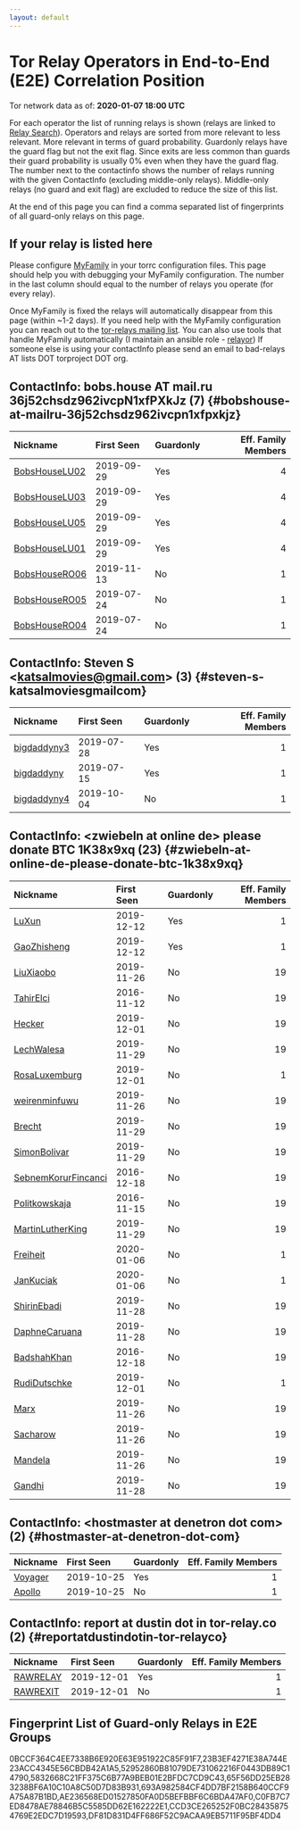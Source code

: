 ```yaml
---
layout: default
---
```



# Tor Relay Operators in End-to-End (E2E) Correlation Position

Tor network data as of: **2020-01-07 18:00 UTC**

For each operator the list of running relays is shown (relays are linked to [Relay Search](https://metrics.torproject.org/rs.html)).
Operators and relays are sorted from more relevant to less relevant. More relevant in terms of guard probability.
Guardonly relays have the guard flag but not the exit flag.
Since exits are less common than guards their guard probability is usually 0% even when they have the guard flag.
The number next to the contactinfo shows the number of relays running with the given ContactInfo (excluding middle-only relays).
Middle-only relays (no guard and exit flag) are excluded to reduce the size of this list.

At the end of this page you can find a comma separated list of fingerprints of all guard-only relays on this page.

## If your relay is listed here
Please configure [MyFamily](https://www.torproject.org/docs/tor-manual.html.en#MyFamily) in your torrc configuration files.
This page should help you with debugging your MyFamily configuration. The number in the last column should equal to the number of
relays you operate (for every relay).

Once MyFamily is fixed the relays will automatically disappear from this page (within ~1-2 days).
If you need help with the MyFamily configuration you can reach out to the
[tor-relays mailing list](https://lists.torproject.org/cgi-bin/mailman/listinfo/tor-relays).
You can also use tools that handle MyFamily automatically (I maintain an ansible role - 
[relayor](https://medium.com/@nusenu/deploying-tor-relays-with-ansible-6612593fa34d))
If someone else is using your contactInfo please send an email to bad-relays AT lists DOT torproject DOT org.


## ContactInfo: bobs.house AT mail.ru 36j52chsdz962ivcpN1xfPXkJz (7) {#bobshouse-at-mailru-36j52chsdz962ivcpn1xfpxkjz}

| Nickname                                                                                                 | First Seen   | Guardonly   |   Eff. Family Members |
|:---------------------------------------------------------------------------------------------------------|:-------------|:------------|----------------------:|
| [BobsHouseLU02](https://metrics.torproject.org/rs.html#details/5832668C21FF375C6B77A9BEB01E2BFDC7CD9C43) | 2019-09-29   | Yes         |                     4 |
| [BobsHouseLU03](https://metrics.torproject.org/rs.html#details/C0FB7C7ED8478AE78846B5C5585DD62E162222E1) | 2019-09-29   | Yes         |                     4 |
| [BobsHouseLU05](https://metrics.torproject.org/rs.html#details/65F56DD25EB283238BF6A10C10A8C50D7D83B931) | 2019-09-29   | Yes         |                     4 |
| [BobsHouseLU01](https://metrics.torproject.org/rs.html#details/52952860B81079DE731062216F0443DB89C14790) | 2019-09-29   | Yes         |                     4 |
| [BobsHouseRO06](https://metrics.torproject.org/rs.html#details/1F226CD8277DA2C28D15364E88D596F9FCCED98B) | 2019-11-13   | No          |                     1 |
| [BobsHouseRO05](https://metrics.torproject.org/rs.html#details/8574D4F76F44EBD2A274DA94732BD5791C08675B) | 2019-07-24   | No          |                     1 |
| [BobsHouseRO04](https://metrics.torproject.org/rs.html#details/B1BF289B965760D17B3508E3E48FF5DC8154FB70) | 2019-07-24   | No          |                     1 |

## ContactInfo: Steven S &lt;katsalmovies@gmail.com&gt; (3) {#steven-s-katsalmoviesgmailcom}

| Nickname                                                                                               | First Seen   | Guardonly   |   Eff. Family Members |
|:-------------------------------------------------------------------------------------------------------|:-------------|:------------|----------------------:|
| [bigdaddyny3](https://metrics.torproject.org/rs.html#details/AE236568ED01527850FA0D5BEFBBF6C6BDA47AF0) | 2019-07-28   | Yes         |                     1 |
| [bigdaddyny](https://metrics.torproject.org/rs.html#details/0BCCF364C4EE7338B6E920E63E951922C85F91F7)  | 2019-07-15   | Yes         |                     1 |
| [bigdaddyny4](https://metrics.torproject.org/rs.html#details/5DD2D6DCB182AC058EB9A8F71C63B0525E1C6907) | 2019-10-04   | No          |                     1 |

## ContactInfo: &lt;zwiebeln at online de&gt; please donate BTC 1K38x9xq (23) {#zwiebeln-at-online-de-please-donate-btc-1k38x9xq}

| Nickname                                                                                                       | First Seen   | Guardonly   |   Eff. Family Members |
|:---------------------------------------------------------------------------------------------------------------|:-------------|:------------|----------------------:|
| [LuXun](https://metrics.torproject.org/rs.html#details/693A982584CF4DD7BF2158B640CCF9A75A87B1BD)               | 2019-12-12   | Yes         |                     1 |
| [GaoZhisheng](https://metrics.torproject.org/rs.html#details/23B3EF4271E38A744E23ACC4345E56CBDB42A1A5)         | 2019-12-12   | Yes         |                     1 |
| [LiuXiaobo](https://metrics.torproject.org/rs.html#details/1617A702B30320C37A5C9FA3CFB737A2AFA9198D)           | 2019-11-26   | No          |                    19 |
| [TahirElci](https://metrics.torproject.org/rs.html#details/3246ECCAEDC4FF2949B655E0245AFFF42F8C9DFC)           | 2016-11-12   | No          |                    19 |
| [Hecker](https://metrics.torproject.org/rs.html#details/348439F4A3D959E6D1481070DA81A135343419CB)              | 2019-12-01   | No          |                    19 |
| [LechWalesa](https://metrics.torproject.org/rs.html#details/364E18848469385C5948376FAF778AC61D4CFB67)          | 2019-11-29   | No          |                    19 |
| [RosaLuxemburg](https://metrics.torproject.org/rs.html#details/42EB556E25A3C33A238AB68AFD043273D0FC6B41)       | 2019-12-01   | No          |                     1 |
| [weirenminfuwu](https://metrics.torproject.org/rs.html#details/53FF1EDC8528AF4238FB7501831E6BACFF4B42D2)       | 2019-11-26   | No          |                    19 |
| [Brecht](https://metrics.torproject.org/rs.html#details/61BE819C8E390E3510BD9FA33B3BEF193C8055DC)              | 2019-11-29   | No          |                    19 |
| [SimonBolivar](https://metrics.torproject.org/rs.html#details/69ECFB731C2B0AA7B4D8746EF3504ADCB1F0A556)        | 2019-11-29   | No          |                    19 |
| [SebnemKorurFincanci](https://metrics.torproject.org/rs.html#details/74FB777F25E7F80BA6BF8B808DF873A1708821A7) | 2016-12-18   | No          |                    19 |
| [Politkowskaja](https://metrics.torproject.org/rs.html#details/777B2DECD67C607D8857AD60E976EE3E1E8A52BF)       | 2016-11-15   | No          |                    19 |
| [MartinLutherKing](https://metrics.torproject.org/rs.html#details/84C631464595D800A4719314BFD8E785D507F365)    | 2019-11-29   | No          |                    19 |
| [Freiheit](https://metrics.torproject.org/rs.html#details/8B496F3EF3BF5CC32A4C20ECDBEC2A06E7EA4357)            | 2020-01-06   | No          |                     1 |
| [JanKuciak](https://metrics.torproject.org/rs.html#details/9C1559C46AD0279EEF6FD187E1B27D939C303086)           | 2020-01-06   | No          |                     1 |
| [ShirinEbadi](https://metrics.torproject.org/rs.html#details/A926970FE1AEF9C6D8D4BF57ED6B88F3F8C66415)         | 2019-11-28   | No          |                    19 |
| [DaphneCaruana](https://metrics.torproject.org/rs.html#details/B22169DDB936E4CF4B8C81E9514BD05658466974)       | 2019-11-28   | No          |                    19 |
| [BadshahKhan](https://metrics.torproject.org/rs.html#details/B56D5A0543C35B45D81D792A4735590E3612A815)         | 2016-12-18   | No          |                    19 |
| [RudiDutschke](https://metrics.torproject.org/rs.html#details/B8D596040EDFF67D7A200FB289DC1620275EAF52)        | 2019-12-01   | No          |                     1 |
| [Marx](https://metrics.torproject.org/rs.html#details/BCB6AC303A69A7E87BB2D6F3F13A0C0F0A6C938E)                | 2019-11-26   | No          |                    19 |
| [Sacharow](https://metrics.torproject.org/rs.html#details/E79A58AF0DB93B90F97B48963CC4729E4CFA43C5)            | 2019-11-26   | No          |                    19 |
| [Mandela](https://metrics.torproject.org/rs.html#details/F1F9D1DBD7E56F99C61C3712D5F4A02153FD9AD4)             | 2019-11-26   | No          |                    19 |
| [Gandhi](https://metrics.torproject.org/rs.html#details/F2AF93D23D91F9CFE03C5151DF01B0481BF99E12)              | 2019-11-28   | No          |                    19 |

## ContactInfo: &lt;hostmaster at denetron dot com&gt; (2) {#hostmaster-at-denetron-dot-com}

| Nickname                                                                                           | First Seen   | Guardonly   |   Eff. Family Members |
|:---------------------------------------------------------------------------------------------------|:-------------|:------------|----------------------:|
| [Voyager](https://metrics.torproject.org/rs.html#details/DF81D831D4FF686F52C9ACAA9EB5711F95BF4DD4) | 2019-10-25   | Yes         |                     1 |
| [Apollo](https://metrics.torproject.org/rs.html#details/71840F45C2478347B872321066F9805D1A1B79FD)  | 2019-10-25   | No          |                     1 |

## ContactInfo: report at dustin dot in tor-relay.co (2) {#reportatdustindotin-tor-relayco}

| Nickname                                                                                            | First Seen   | Guardonly   |   Eff. Family Members |
|:----------------------------------------------------------------------------------------------------|:-------------|:------------|----------------------:|
| [RAWRELAY](https://metrics.torproject.org/rs.html#details/CCD3CE265252F0BC284358754769E2EDC7D19593) | 2019-12-01   | Yes         |                     1 |
| [RAWREXIT](https://metrics.torproject.org/rs.html#details/E571246BDD42BCFB0EF8F8AAE759DEEE64BA94DB) | 2019-12-01   | No          |                     1 |


## Fingerprint List of Guard-only Relays in E2E Groups

0BCCF364C4EE7338B6E920E63E951922C85F91F7,23B3EF4271E38A744E23ACC4345E56CBDB42A1A5,52952860B81079DE731062216F0443DB89C14790,5832668C21FF375C6B77A9BEB01E2BFDC7CD9C43,65F56DD25EB283238BF6A10C10A8C50D7D83B931,693A982584CF4DD7BF2158B640CCF9A75A87B1BD,AE236568ED01527850FA0D5BEFBBF6C6BDA47AF0,C0FB7C7ED8478AE78846B5C5585DD62E162222E1,CCD3CE265252F0BC284358754769E2EDC7D19593,DF81D831D4FF686F52C9ACAA9EB5711F95BF4DD4